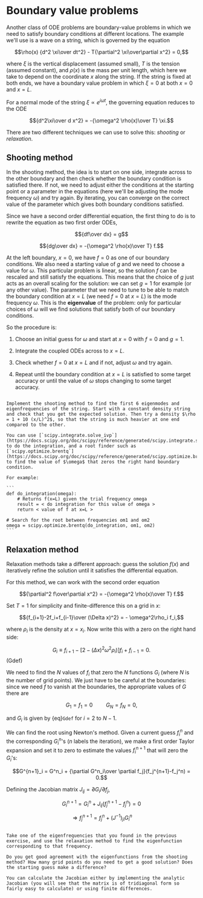 # Boundary value problems

Another class of ODE problems are boundary-value problems in which we need to satisfy boundary conditions at different locations. The example we'll use is a wave on a string, which is governed by the equation 

$$\rho(x) {d^2 \xi\over dt^2} - T{\partial^2 \xi\over\partial x^2} = 0,$$

where $\xi$ is the vertical displacement (assumed small), $T$ is the tension (assumed constant), and $\rho(x)$ is the mass per unit length, which here we take to depend on the coordinate $x$ along the string. If the string is fixed at both ends, we have a boundary value problem in which $\xi=0$ at both $x=0$ and $x=L$.

For a normal mode of the string $\xi\propto e^{i\omega t}$, the governing equation reduces to the ODE

$${d^2\xi\over d x^2} = -{\omega^2 \rho(x)\over T} \xi.$$


There are two different techniques we can use to solve this: *shooting* or *relaxation*. 

## Shooting method

In the shooting method, the idea is to start on one side, integrate across to the other boundary and then check whether the boundary condition is satisfied there. If not, we need to adjust either the conditions at the starting point or a parameter in the equations (here we'll be adjusting the mode frequency $\omega$) and try again. By iterating, you can converge on the correct value of the parameter which gives both boundary conditions satisfied.

Since we have a second order differential equation, the first thing to do is to rewrite the equation as two first order ODEs,

$${df\over dx} = g$$

$${dg\over dx} = -{\omega^2 \rho(x)\over T} f.$$

At the left boundary, $x=0$, we have $f=0$ as one of our boundary conditions. We also need a starting value of $g$ and we need to choose a value for $\omega$. This particular problem is linear, so the solution $f$ can be rescaled and still satisfy the equations. This means that the choice of $g$ just acts as an overall scaling for the solution: we can set $g=1$ for example (or any other value). The parameter that we need to tune to be able to match the boundary condition at $x=L$ (we need $f=0$ at $x=L$) is the mode frequency $\omega$. This is the **eigenvalue** of the problem: only for particular choices of $\omega$ will we find solutions that satisfy both of our boundary conditions.

So the procedure is:

1. Choose an initial guess for $\omega$ and start at $x=0$ with $f=0$ and $g=1$.

2. Integrate the coupled ODEs across to $x=L$.

3. Check whether $f=0$ at $x=L$ and if not, adjust $\omega$ and try again. 

4. Repeat until the boundary condition at $x=L$ is satisfied to some target accuracy or until the value of $\omega$ stops changing to some target accuracy.


````{admonition} Exercise: waves on a string

Implement the shooting method to find the first 6 eigenmodes and eigenfrequencies of the string. Start with a constant density string and check that you get the expected solution. Then try a density $\rho = 1 + 10 (x/L)^2$, so that the string is much heavier at one end compared to the other.

You can use [`scipy.integrate.solve_ivp`](https://docs.scipy.org/doc/scipy/reference/generated/scipy.integrate.solve_ivp.html) to do the integration, and a root finder such as [`scipy.optimize.brentq`](https://docs.scipy.org/doc/scipy/reference/generated/scipy.optimize.brentq.html#scipy.optimize.brentq) to find the value of $\omega$ that zeros the right hand boundary condition. 

For example:

```
def do_integration(omega):
    # Returns f(x=L) given the trial frequency omega 
    result = < do integration for this value of omega >
    return < value of f at x=L >

# Search for the root between frequencies om1 and om2
omega = scipy.optimize.brentq(do_integration, om1, om2)
```
````

 


## Relaxation method

Relaxation methods take a different approach: guess the solution $f(x)$ and iteratively refine the solution until it satisfies the differential equation. 

For this method, we can work with the second order equation

$${\partial^2 f\over\partial x^2} = -{\omega^2 \rho(x)\over T} f.$$


Set $T=1$ for simplicity and finite-difference this on a grid in $x$:

$${f_{i+1}-2f_i+f_{i-1}\over (\Delta x)^2} = - \omega^2\rho_i f_i,$$

where $\rho_i$ is the density at $x=x_i$. Now write this with a zero on the right hand side: 

$$G_i \equiv f_{i+1} - \left[2 - (\Delta x)^2\omega^2\rho_i)\right] f_i+f_{i-1} = 0.$$(Gdef)

We need to find the $N$ values of $f_i$ that zero the $N$ functions $G_i$ (where $N$ is the number of grid points). We just have to be careful at the boundaries: since we need $f$ to vanish at the boundaries, the appropriate values of $G$ there are

$$G_1 = f_1 = 0 \hspace{1cm} G_N = f_N=0,$$

and $G_i$ is given by {eq}`Gdef` for $i=2$ to $N-1$.


We can find the root using Newton's method. Given a current guess $f^n_i$ and the corresponding $G^n_i$'s ($n$ labels the iteration), we make a first order Taylor expansion and set it to zero to estimate the values $f^{n+1}_i$ that will zero the $G_i$'s:

$$G^{n+1}_i = G^n_i + {\partial G^n_i\over \partial f_j}(f_j^{n+1}-f_j^n) = 0.$$

Defining the Jacobian matrix $J_{ij} = \partial G_i/\partial f_j$, 

$$G^{n+1}_i = G^n_i + J_{ij}(f_j^{n+1}-f_j^n) = 0$$

$$\Rightarrow f_j^{n+1} = f_j^n + (J^{-1})_{ji} G^n_i $$

```{admonition} Exercise: waves on a string with relaxation

Take one of the eigenfrequencies that you found in the previous exercise, and use the relaxation method to find the eigenfunction corresponding to that frequency. 

Do you get good agreement with the eigenfunctions from the shooting method? How many grid points do you need to get a good solution? Does the starting guess make a difference?

You can calculate the Jacobian either by implementing the analytic Jacobian (you will see that the matrix is of tridiagonal form so fairly easy to calculate) or using finite differences.

```





